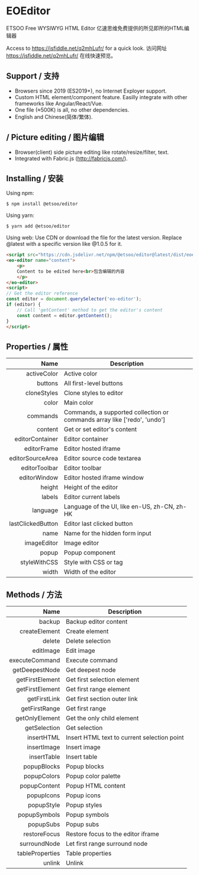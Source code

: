 # EOEditor
 ETSOO Free WYSIWYG HTML Editor
 亿速思维免费提供的所见即所的HTML编辑器

 Access to https://jsfiddle.net/q2mhLufr/ for a quick look.
 访问网址 https://jsfiddle.net/q2mhLufr/ 在线快速预览。

## Support / 支持 ##
- Browsers since 2019 (ES2019+), no Internet Exployer support.
- Custom HTML element/component feature. Easilly integrate with other frameworks like Angular/React/Vue.
- One file (≈500K) is all, no other dependencies.
- English and Chinese(简体/繁体).

## / Picture editing / 图片编辑 ##
- Browser(client) side picture editing like rotate/resize/filter, text.
- Integrated with Fabric.js (http://fabricjs.com/).

## Installing / 安装 ##
Using npm:

```bash
$ npm install @etsoo/editor
```

Using yarn:

```bash
$ yarn add @etsoo/editor
```

Using web:
Use CDN or download the file for the latest version. Replace @latest with a specific version like @1.0.5 for it.
```html
<script src="https://cdn.jsdelivr.net/npm/@etsoo/editor@latest/dist/eoeditor.js"></script>
<eo-editor name="content">
	<p>
	Content to be edited here<br>包含编辑的内容
	</p>
</eo-editor>
<script>
// Get the editor reference
const editor = document.querySelector('eo-editor');
if (editor) {
	// Call 'getContent' method to get the editor's content
	const content = editor.getContent();
}
</script>
```


## Properties / 属性 ##

|Name|Description|
|---:|---|
|activeColor|Active color|
|buttons|All first-level buttons|
|cloneStyles|Clone styles to editor|
|color|Main color|
|commands|Commands, a supported collection or commands array like ['redo', 'undo']|
|content|Get or set editor's content|
|editorContainer|Editor container|
|editorFrame|Editor hosted iframe|
|editorSourceArea|Editor source code textarea|
|editorToolbar|Editor toolbar|
|editorWindow|Editor hosted iframe window|
|height|Height of the editor|
|labels|Editor current labels|
|language|Language of the UI, like en-US, zh-CN, zh-HK|
|lastClickedButton|Editor last clicked button|
|name|Name for the hidden form input|
|imageEditor|Image editor|
|popup|Popup component|
|styleWithCSS|Style with CSS or tag|
|width|Width of the editor|

## Methods / 方法 ##

|Name|Description|
|---:|---|
|backup|Backup editor content|
|createElement|Create element|
|delete|Delete selection|
|editImage|Edit image|
|executeCommand|Execute command|
|getDeepestNode|Get deepest node|
|getFirstElement|Get first selection element|
|getFirstElement|Get first range element|
|getFirstLink|Get first section outer link|
|getFirstRange|Get first range|
|getOnlyElement|Get the only child element|
|getSelection|Get selection|
|insertHTML|Insert HTML text to current selection point|
|insertImage|Insert image|
|insertTable|Insert table|
|popupBlocks|Popup blocks|
|popupColors|Popup color palette|
|popupContent|Popup HTML content|
|popupIcons|Popup icons|
|popupStyle|Popup styles|
|popupSymbols|Popup symbols|
|popupSubs|Popup subs|
|restoreFocus|Restore focus to the editor iframe|
|surroundNode|Let first range surround node|
|tableProperties|Table properties|
|unlink|Unlink|